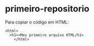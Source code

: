 # primeiro-repositorio

Para copiar o código em HTML:
```
<html>
  <h1><Meu primeiro arquivo HTML/h1>
    </html>
```

